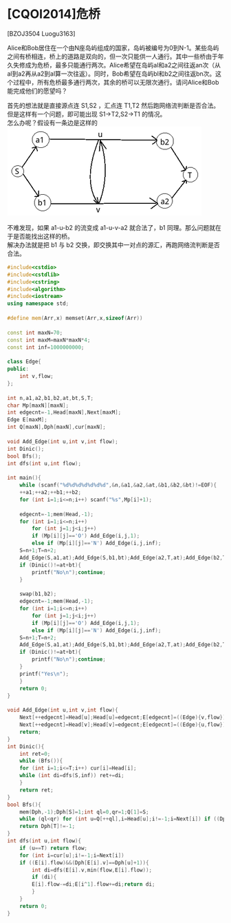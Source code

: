 # [CQOI2014]危桥
[BZOJ3504 Luogu3163]

Alice和Bob居住在一个由N座岛屿组成的国家，岛屿被编号为0到N-1。某些岛屿之间有桥相连，桥上的道路是双向的，但一次只能供一人通行。其中一些桥由于年久失修成为危桥，最多只能通行两次。Alice希望在岛屿al和a2之间往返an次（从al到a2再从a2到al算一次往返）。同时，Bob希望在岛屿bl和b2之间往返bn次。这个过程中，所有危桥最多通行两次，其余的桥可以无限次通行。请问Alice和Bob能完成他们的愿望吗？

首先的想法就是直接源点连 S1,S2 ，汇点连 T1,T2 然后跑网络流判断是否合法。  
但是这样有一个问题，即可能出现 S1->T2,S2->T1 的情况。  
怎么办呢？假设有一条边是这样的  
![BZOJ3504-1](_v_images/20190205164546747_566667336.png)

不难发现，如果 a1-u-b2 的流变成 a1-u-v-a2 就合法了，b1 同理。那么问题就在于是否能找出这样的桥。  
解决办法就是把 b1 与 b2 交换，即交换其中一对点的源汇，再跑网络流判断是否合法。

```cpp
#include<cstdio>
#include<cstdlib>
#include<cstring>
#include<algorithm>
#include<iostream>
using namespace std;

#define mem(Arr,x) memset(Arr,x,sizeof(Arr))

const int maxN=70;
const int maxM=maxN*maxN*4;
const int inf=1000000000;

class Edge{
public:
    int v,flow;
};

int n,a1,a2,b1,b2,at,bt,S,T;
char Mp[maxN][maxN];
int edgecnt=-1,Head[maxN],Next[maxM];
Edge E[maxM];
int Q[maxN],Dph[maxN],cur[maxN];

void Add_Edge(int u,int v,int flow);
int Dinic();
bool Bfs();
int dfs(int u,int flow);

int main(){
    while (scanf("%d%d%d%d%d%d%d",&n,&a1,&a2,&at,&b1,&b2,&bt)!=EOF){
	++a1;++a2;++b1;++b2;
	for (int i=1;i<=n;i++) scanf("%s",Mp[i]+1);

	edgecnt=-1;mem(Head,-1);
	for (int i=1;i<=n;i++)
	    for (int j=1;j<i;j++)
		if (Mp[i][j]=='O') Add_Edge(i,j,1);
		else if (Mp[i][j]=='N') Add_Edge(i,j,inf);
	S=n+1;T=n+2;
	Add_Edge(S,a1,at);Add_Edge(S,b1,bt);Add_Edge(a2,T,at);Add_Edge(b2,T,bt);
	if (Dinic()!=at+bt){
	    printf("No\n");continue;
	}

	swap(b1,b2);
	edgecnt=-1;mem(Head,-1);
	for (int i=1;i<=n;i++)
	    for (int j=1;j<i;j++)
		if (Mp[i][j]=='O') Add_Edge(i,j,1);
		else if (Mp[i][j]=='N') Add_Edge(i,j,inf);
	S=n+1;T=n+2;
	Add_Edge(S,a1,at);Add_Edge(S,b1,bt);Add_Edge(a2,T,at);Add_Edge(b2,T,bt);
	if (Dinic()!=at+bt){
	    printf("No\n");continue;
	}
	printf("Yes\n");
    }
    return 0;
}

void Add_Edge(int u,int v,int flow){
    Next[++edgecnt]=Head[u];Head[u]=edgecnt;E[edgecnt]=((Edge){v,flow});
    Next[++edgecnt]=Head[v];Head[v]=edgecnt;E[edgecnt]=((Edge){u,flow});
    return;
}
int Dinic(){
    int ret=0;
    while (Bfs()){
	for (int i=1;i<=T;i++) cur[i]=Head[i];
	while (int di=dfs(S,inf)) ret+=di;
    }
    return ret;
}
bool Bfs(){
    mem(Dph,-1);Dph[S]=1;int ql=0,qr=1;Q[1]=S;
    while (ql<qr) for (int u=Q[++ql],i=Head[u];i!=-1;i=Next[i]) if ((Dph[E[i].v]==-1)&&(E[i].flow)) Dph[Q[++qr]=E[i].v]=Dph[u]+1;
    return Dph[T]!=-1;
}
int dfs(int u,int flow){
    if (u==T) return flow;
    for (int i=cur[u];i!=-1;i=Next[i])
	if ((E[i].flow)&&(Dph[E[i].v]==Dph[u]+1)){
	    int di=dfs(E[i].v,min(flow,E[i].flow));
	    if (di){
		E[i].flow-=di;E[i^1].flow+=di;return di;
	    }
	}
    return 0;
}
```